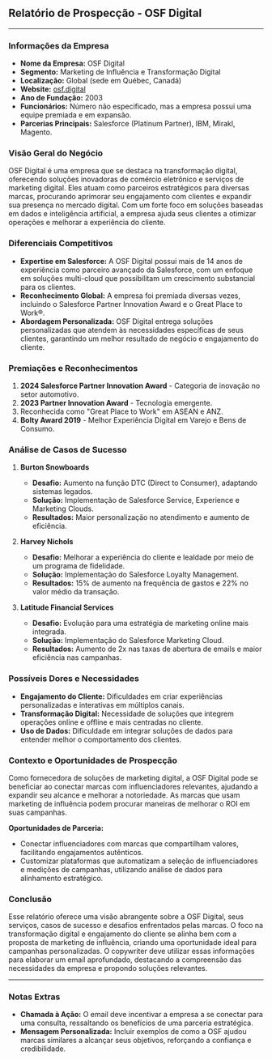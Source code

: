## Relatório de Prospecção - OSF Digital

---

### **Informações da Empresa**
- **Nome da Empresa:** OSF Digital  
- **Segmento:** Marketing de Influência e Transformação Digital  
- **Localização:** Global (sede em Québec, Canadá)  
- **Website:** [osf.digital](http://www.osf.digital)  
- **Ano de Fundação:** 2003  
- **Funcionários:** Número não especificado, mas a empresa possui uma equipe premiada e em expansão.  
- **Parcerias Principais:** Salesforce (Platinum Partner), IBM, Mirakl, Magento.

### **Visão Geral do Negócio**
OSF Digital é uma empresa que se destaca na transformação digital, oferecendo soluções inovadoras de comércio eletrônico e serviços de marketing digital. Eles atuam como parceiros estratégicos para diversas marcas, procurando aprimorar seu engajamento com clientes e expandir sua presença no mercado digital. Com um forte foco em soluções baseadas em dados e inteligência artificial, a empresa ajuda seus clientes a otimizar operações e melhorar a experiência do cliente.

### **Diferenciais Competitivos**
- **Expertise em Salesforce:** A OSF Digital possui mais de 14 anos de experiência como parceiro avançado da Salesforce, com um enfoque em soluções multi-cloud que possibilitam um crescimento substancial para os clientes.
- **Reconhecimento Global:** A empresa foi premiada diversas vezes, incluindo o Salesforce Partner Innovation Award e o Great Place to Work®.
- **Abordagem Personalizada:** OSF Digital entrega soluções personalizadas que atendem às necessidades específicas de seus clientes, garantindo um melhor resultado de negócio e engajamento do cliente.

### **Premiações e Reconhecimentos**
1. **2024 Salesforce Partner Innovation Award** - Categoria de inovação no setor automotivo.
2. **2023 Partner Innovation Award** - Tecnologia emergente.
3. Reconhecida como "Great Place to Work" em ASEAN e ANZ.
4. **Bolty Award 2019** - Melhor Experiência Digital em Varejo e Bens de Consumo.

### **Análise de Casos de Sucesso**
1. **Burton Snowboards**
   - **Desafio:** Aumento na função DTC (Direct to Consumer), adaptando sistemas legados.
   - **Solução:** Implementação de Salesforce Service, Experience e Marketing Clouds.
   - **Resultados:** Maior personalização no atendimento e aumento de eficiência.
  
2. **Harvey Nichols**
   - **Desafio:** Melhorar a experiência do cliente e lealdade por meio de um programa de fidelidade.
   - **Solução:** Implementação do Salesforce Loyalty Management.
   - **Resultados:** 15% de aumento na frequência de gastos e 22% no valor médio da transação.
  
3. **Latitude Financial Services**
   - **Desafio:** Evolução para uma estratégia de marketing online mais integrada.
   - **Solução:** Implementação do Salesforce Marketing Cloud.
   - **Resultados:** Aumento de 2x nas taxas de abertura de emails e maior eficiência nas campanhas.

### **Possíveis Dores e Necessidades**
- **Engajamento do Cliente:** Dificuldades em criar experiências personalizadas e interativas em múltiplos canais.
- **Transformação Digital:** Necessidade de soluções que integrem operações online e offline e mais centradas no cliente.
- **Uso de Dados:** Dificuldade em integrar soluções de dados para entender melhor o comportamento dos clientes.

### **Contexto e Oportunidades de Prospecção**
Como fornecedora de soluções de marketing digital, a OSF Digital pode se beneficiar ao conectar marcas com influenciadores relevantes, ajudando a expandir seu alcance e melhorar a notoriedade. As marcas que usam marketing de influência podem procurar maneiras de melhorar o ROI em suas campanhas.

**Oportunidades de Parceria:**
- Conectar influenciadores com marcas que compartilham valores, facilitando engajamentos autênticos.
- Customizar plataformas que automatizam a seleção de influenciadores e medições de campanhas, utilizando análise de dados para alinhamento estratégico.

### **Conclusão**
Esse relatório oferece uma visão abrangente sobre a OSF Digital, seus serviços, casos de sucesso e desafios enfrentados pelas marcas. O foco na transformação digital e engajamento do cliente se alinha bem com a proposta de marketing de influência, criando uma oportunidade ideal para campanhas personalizadas. O copywriter deve utilizar essas informações para elaborar um email aprofundado, destacando a compreensão das necessidades da empresa e propondo soluções relevantes.

--- 

### **Notas Extras**
- **Chamada à Ação:** O email deve incentivar a empresa a se conectar para uma consulta, ressaltando os benefícios de uma parceria estratégica.
- **Mensagem Personalizada:** Incluir exemplos de como a OSF ajudou marcas similares a alcançar seus objetivos, reforçando a confiança e credibilidade.